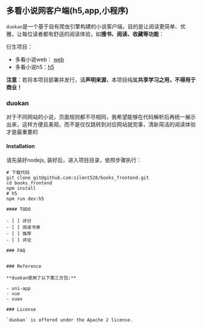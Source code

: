 ## 多看小说网客户端(h5,app,小程序)

`duokan`是一个基于自有爬虫引擎构建的小说客户端，目的是让阅读更简单、优雅，让每位读者都有舒适的阅读体验，如**搜书、阅读、收藏等功能**：

衍生项目：

- 多看小说web： [web](http://www.duokanxiaoshuo.site)
- 多看小说h5：[h5](http://www.duokanxiaoshuo.site/h5)

**注意**：若将本项目部署并发行，请**声明来源**，本项目纯属**共享学习之用，不得用于商业！**

### duokan

对于不同网站的小说，页面规则都不尽相同，我希望能够在代码解析后再统一展示出来，这样方便且美观，而不是仅仅跳转到对应网站就完事，清新简洁的阅读体验才是最重要的

#### Installation

请先装好nodejs, 装好后，进入项目目录，依照步骤执行：

```shell
# 下载代码
git clone git@github.com:silent528/books_frontend.git
cd books_frontend
npm install
# h5
npm run dev:h5

#### TODO

- [ ] 评分
- [ ] 阅读书单
- [ ] 推荐
- [ ] 评论

### FAQ


### Reference

**duokan使用了以下第三方包:**

- uni-app
- vue
- vuex

### License

`duokan` is offered under the Apache 2 license.